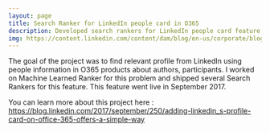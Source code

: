```yaml
---
layout: page
title: Search Ranker for LinkedIn people card in O365
description: Developed search rankers for LinkedIn people card feature in Office 365 products
img: https://content.linkedin.com/content/dam/blog/en-us/corporate/blog/2017/LinkedInwire_blogV2.png
---
```


The goal of the project was to find relevant profile from LinkedIn using people information in O365 products about authors, participants. I worked on Machine Learned Ranker for this problem and shipped several Search Rankers for this feature. This feature went live in September 2017.

You can learn more about this project here :
<a href="https://blog.linkedin.com/2017/september/250/adding-linkedin_s-profile-card-on-office-365-offers-a-simple-way">https://blog.linkedin.com/2017/september/250/adding-linkedin_s-profile-card-on-office-365-offers-a-simple-way</a>


<div class="img_row">
    <img class="col three left" src="https://content.linkedin.com/content/dam/blog/en-us/corporate/blog/2017/LinkedInwire_blogV2.png" alt="" title="LinkedIn profile card in O365"/>
</div>